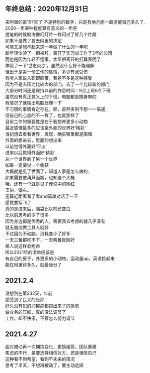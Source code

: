 ## 年终总结：2020年12月31日
来阿里的第197天了
不是特别的数字，只是有地方能一直提醒自己多久了.   
2020一年某种程度算有意义的一年吧    
提笔的时候脑海像幻灯片一样闪过了好几个片段   
如果不是做了要去阿里的决定   
可能又是想不起来这一年做了什么的一年吧   
趁年轻体验了一把裸辞，离开了实习加工作了3年的公司    
而也是因为年轻不懂事，太早把离开的打算表明了    
体验了一下‘世态炎凉’，虽然没什么好不能理解    
但出于是第一份工作的感情，多少有点受伤   
有听人家说入职即颠覆，我差不多是这种感受  
因为不是去压力比较大的部门，去了一个比较新的部门      
大部分时间还是保持以前的作息时间：9点上班6点下班   
虽然没有真正意义上的下班，电脑都是随身带的   
有情况了就掏出电脑处理一下    
不习惯的事情肯定存在，额，虽然多到不想一一描述.    
但自己的心态的不一样了，也就那样了          
目前工作的重要性是在于我想养更多小动物     
最近感慨最多的应该是外面的世界好‘精彩’    
当初想去看看世界，发现，确实哪里都是围墙    
外面的想进去，里面的想出来      
以前觉得外面好‘平淡’   
进来以后觉得外面好‘精彩’   
从一个世界到了另一个世界    
如果一定要说一个收获      
大概就是见了世面了，知道人家是怎么做的.   
如果需要依葫芦画瓢，也知道个大概      
哦，还有一个就是见了传说中的网红        
玉伯，偏右...      
还算近距离看了看and简单对话了一下         
感觉要写飞了      
真的是进来后，脑袋比以前还空白       
比以前思考的少了很多        
因为身边都是优秀的人，需要我去考虑的就几乎没有          
就无脑地做工具人就好        
不过因为不动脑，消耗变小了好多   
一天三餐都吃不下，一天两餐就刚好    
某人说这样会短命        
所以2021年的清单应该是       
有自己的房子，养更多的小动物，运动量up，英语捡起来        
能在阿里待多久，就看缘分了       


## 2021.2.4
没想到在第232天，年前    
感受到了巨大的压抑   
好久没有犯的抑郁症都跑出来了的感觉         
做业务的压抑，真的没法调节了    
工作，却不快乐，不管怎么努力调节    

## 2021.4.27
面对被动再一次拥抱变化，更换组管，团队重建   
焦虑的不行，是要选择相信对方，还是相信自己   
这种看不到希望，看到不未来的情况    
思考了半天，不想再被动了，要主动选择
